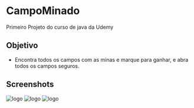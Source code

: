 # CampoMinado
Primeiro Projeto do curso de java da Udemy

## Objetivo
- Encontra todos os campos com as minas e marque para ganhar, e abra todos os campos seguros.

## Screenshots

![logo](https://i.imgur.com/TzzFZjs.png)  ![logo](https://i.imgur.com/HNpWE7y.png) ![logo](https://i.imgur.com/nrF5ZCk.png)
